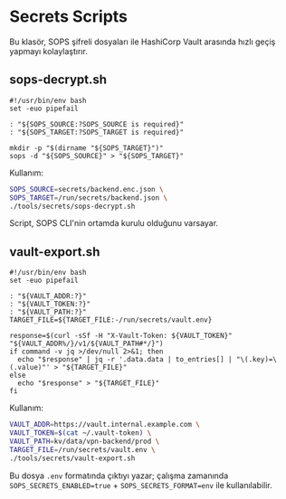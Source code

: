 # Secrets Scripts

Bu klasör, SOPS şifreli dosyaları ile HashiCorp Vault arasında hızlı geçiş yapmayı kolaylaştırır.

## sops-decrypt.sh

```
#!/usr/bin/env bash
set -euo pipefail

: "${SOPS_SOURCE:?SOPS_SOURCE is required}"
: "${SOPS_TARGET:?SOPS_TARGET is required}"

mkdir -p "$(dirname "${SOPS_TARGET}")"
sops -d "${SOPS_SOURCE}" > "${SOPS_TARGET}"
```

Kullanım:

```bash
SOPS_SOURCE=secrets/backend.enc.json \
SOPS_TARGET=/run/secrets/backend.json \
./tools/secrets/sops-decrypt.sh
```

Script, SOPS CLI'nin ortamda kurulu olduğunu varsayar.

## vault-export.sh

```
#!/usr/bin/env bash
set -euo pipefail

: "${VAULT_ADDR:?}"
: "${VAULT_TOKEN:?}"
: "${VAULT_PATH:?}"
TARGET_FILE=${TARGET_FILE:-/run/secrets/vault.env}

response=$(curl -sSf -H "X-Vault-Token: ${VAULT_TOKEN}" "${VAULT_ADDR%/}/v1/${VAULT_PATH#*/}")
if command -v jq >/dev/null 2>&1; then
  echo "$response" | jq -r '.data.data | to_entries[] | "\(.key)=\(.value)"' > "${TARGET_FILE}"
else
  echo "$response" > "${TARGET_FILE}"
fi
```

Kullanım:

```bash
VAULT_ADDR=https://vault.internal.example.com \
VAULT_TOKEN=$(cat ~/.vault-token) \
VAULT_PATH=kv/data/vpn-backend/prod \
TARGET_FILE=/run/secrets/vault.env \
./tools/secrets/vault-export.sh
```

Bu dosya `.env` formatında çıktıyı yazar; çalışma zamanında `SOPS_SECRETS_ENABLED=true` + `SOPS_SECRETS_FORMAT=env` ile kullanılabilir.
